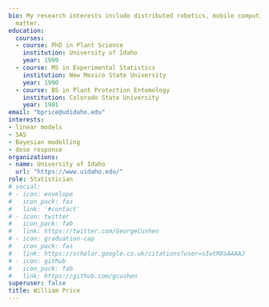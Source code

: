 ```yaml
---
bio: My research interests include distributed robotics, mobile computing and programmable
  matter.
education:
  courses:
  - course: PhD in Plant Science
    institution: University of Idaho
    year: 1999
  - course: MS in Experimental Statistics
    institution: New Mexico State University
    year: 1990
  - course: BS in Plant Protection Entomology
    institution: Colorado State University
    year: 1981
email: "bprice@udidaho.edu"
interests:
- linear models
- SAS
- Bayesian modelling
- dose response
organizations:
- name: University of Idaho
  url: "https://www.uidaho.edu/"
role: Statistician
# social:
# - icon: envelope
#   icon_pack: fas
#   link: '#contact'
# - icon: twitter
#   icon_pack: fab
#   link: https://twitter.com/GeorgeCushen
# - icon: graduation-cap
#   icon_pack: fas
#   link: https://scholar.google.co.uk/citations?user=sIwtMXoAAAAJ
# - icon: github
#   icon_pack: fab
#   link: https://github.com/gcushen
superuser: false
title: William Price
---
```



